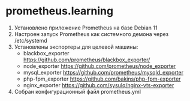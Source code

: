 # prometheus.learning
1. Установлено приложение Prometheus на базе Debian 11
2. Настроен запуск Prometheus как системного демона через /etc/systemd
3. Установлены экспортеры для целевой машины:
   * blackbox_exporter https://github.com/prometheus/blackbox_exporter/
   * node_exporter https://github.com/prometheus/node_exporter
   * mysql_exporter https://github.com/prometheus/mysqld_exporter
   * php-fpm_exporter https://github.com/bakins/php-fpm-exporter
   * nginx_exporter https://github.com/sysulq/nginx-vts-exporter
4. Собран конфигурационный файл prometheus.yml
